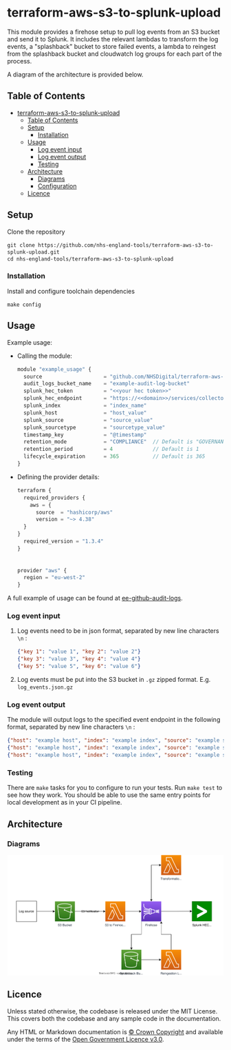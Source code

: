 # terraform-aws-s3-to-splunk-upload

This module provides a firehose setup to pull log events from an S3 bucket and send it to Splunk.
It includes the relevant lambdas to transform the log events, a "splashback" bucket to store failed events, a lambda to reingest from the splashback bucket and cloudwatch log groups for each part of the process.

A diagram of the architecture is provided below.

## Table of Contents

- [terraform-aws-s3-to-splunk-upload](#terraform-aws-s3-to-splunk-upload)
  - [Table of Contents](#table-of-contents)
  - [Setup](#setup)
    - [Installation](#installation)
  - [Usage](#usage)
    - [Log event input](#log-event-input)
    - [Log event output](#log-event-output)
    - [Testing](#testing)
  - [Architecture](#architecture)
    - [Diagrams](#diagrams)
    - [Configuration](#configuration)
  - [Licence](#licence)

## Setup

Clone the repository

```shell
git clone https://github.com/nhs-england-tools/terraform-aws-s3-to-splunk-upload.git
cd nhs-england-tools/terraform-aws-s3-to-splunk-upload
```

### Installation

Install and configure toolchain dependencies

```shell
make config
```

## Usage

Example usage:

- Calling the module:

  ```js
  module "example_usage" {
    source                    = "github.com/NHSDigital/terraform-aws-s3-to-splunk-upload//terraform?ref=20231002"
    audit_logs_bucket_name    = "example-audit-log-bucket"
    splunk_hec_token          = "<<your hec token>>"
    splunk_hec_endpoint       = "https://<<domain>>/services/collector/event"
    splunk_index              = "index_name"
    splunk_host               = "host_value"
    splunk_source             = "source_value"
    splunk_sourcetype         = "sourcetype_value"
    timestamp_key             = "@timestamp"
    retention_mode            = "COMPLIANCE"  // Default is "GOVERNANCE"
    retention_period          = 4             // Default is 1
    lifecycle_expiration      = 365           // Default is 365
  }
  ```

- Defining the provider details:

  ```js
  terraform {
    required_providers {
      aws = {
        source  = "hashicorp/aws"
        version = "~> 4.38"
    }
  }
    required_version = "1.3.4"
  }


  provider "aws" {
    region = "eu-west-2"
  }
  ```

A full example of usage can be found at [ee-github-audit-logs](https://github.com/NHSDigital/ee-github-audit-logs).

### Log event input

1. Log events need to be in json format, separated by new line characters `\n` :

   ```json
   {"key 1": "value 1", "key 2": "value 2"}
   {"key 3": "value 3", "key 4": "value 4"}
   {"key 5": "value 5", "key 6": "value 6"}
   ```

2. Log events must be put into the S3 bucket in `.gz` zipped format. E.g. `log_events.json.gz`

### Log event output

The module will output logs to the specified event endpoint in the following format, separated by new line characters `\n` :

```json
{"host": "example host", "index": "example index", "source": "example source", "sourcetype": "example sourcetype", "time": 1688478560, "event": {"key 1": "value 1", "key 2": "value 2"}}
{"host": "example host", "index": "example index", "source": "example source", "sourcetype": "example sourcetype", "time": 1688478560, "event": {"key 3": "value 3", "key 4": "value 4"}}
{"host": "example host", "index": "example index", "source": "example source", "sourcetype": "example sourcetype", "time": 1688478560, "event": {"key 5": "value 5", "key 6": "value 6"}}
```

### Testing

There are `make` tasks for you to configure to run your tests. Run `make test` to see how they work. You should be able to use the same entry points for local development as in your CI pipeline.

## Architecture

### Diagrams

![diagram](./s3_to_splunk_module_diagram.svg)

## Licence

Unless stated otherwise, the codebase is released under the MIT License. This covers both the codebase and any sample code in the documentation.

Any HTML or Markdown documentation is [© Crown Copyright](https://www.nationalarchives.gov.uk/information-management/re-using-public-sector-information/uk-government-licensing-framework/crown-copyright/) and available under the terms of the [Open Government Licence v3.0](https://www.nationalarchives.gov.uk/doc/open-government-licence/version/3/).
